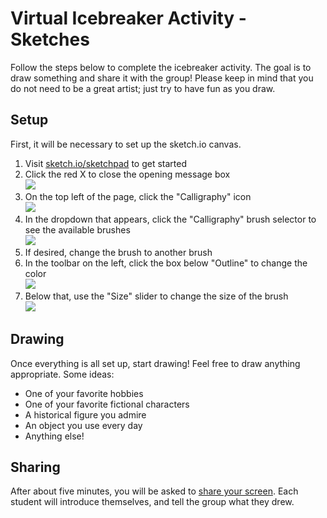 # Virtual Icebreaker Activity - Sketches
Follow the steps below to complete the icebreaker activity. The goal is to draw something and share it with the group! Please keep in mind that you do not need to be a great artist; just try to have fun as you draw.

## Setup
First, it will be necessary to set up the sketch.io canvas.

1. Visit [sketch.io/sketchpad](https://sketch.io/sketchpad) to get started
1. Click the red X to close the opening message box  
    ![](https://i.imgur.com/rtazoe8.png)
1. On the top left of the page, click the "Calligraphy" icon  
    ![](https://i.imgur.com/OfHUok3.png)
1. In the dropdown that appears, click the "Calligraphy" brush selector to see the available brushes  
    ![](https://i.imgur.com/rvwL3hr.png)
1. If desired, change the brush to another brush
1. In the toolbar on the left, click the box below "Outline" to change the color  
    ![](https://i.imgur.com/Hwkl79J.png)
1. Below that, use the "Size" slider to change the size of the brush  
    ![](https://i.imgur.com/FRx5oA0.png)

## Drawing
Once everything is all set up, start drawing! Feel free to draw anything appropriate. Some ideas:

- One of your favorite hobbies
- One of your favorite fictional characters
- A historical figure you admire
- An object you use every day
- Anything else!

## Sharing
After about five minutes, you will be asked to [share your screen](https://support.zoom.us/hc/en-us/articles/201362153-Sharing-your-screen-content-or-second-camera). Each student will introduce themselves, and tell the group what they drew.